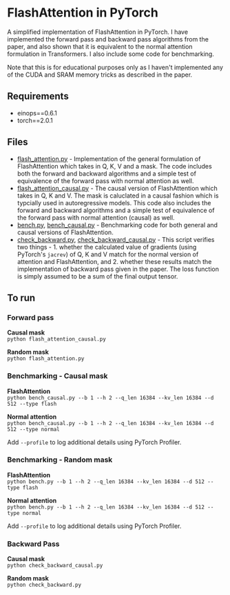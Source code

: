 # FlashAttention in PyTorch

A simplified implementation of FlashAttention in PyTorch. I have implemented the forward pass and backward pass algorithms from the paper, and also shown that it is equivalent to the normal attention formulation in Transformers. I also include some code for benchmarking. 

Note that this is for educational purposes only as I haven't implemented any of the CUDA and SRAM memory tricks as described in the paper.

## Requirements
* einops==0.6.1
* torch==2.0.1

## Files
* [flash_attention.py](flash_attention.py) - Implementation of the general formulation of FlashAttention which takes in Q, K, V and a mask. The code includes both the forward and backward algorithms and a simple test of equivalence of the forward pass with normal attention as well.
* [flash_attention_causal.py](flash_attention_causal.py) - The causal version of FlashAttention which takes in Q, K and V. The mask is caluclated in a causal fashion which is typcially used in autoregressive models. This code also includes the forward and backward algorithms and a simple test of equivalence of the forward pass with normal attention (causal) as well.
* [bench.py](bench.py), [bench_causal.py](bench_causal.py) - Benchmarking code for both general and causal versions of FlashAttention.
* [check_backward.py](check_backward.py), [check_backward_causal.py](check_backward_causal.py) - This script verifies two things - 1. whether the calculated value of gradients (using PyTorch's `jacrev`) of Q, K and V match for the normal version of attention and FlashAttention, and 2. whether these results match the implementation of backward pass given in the paper. The loss function is simply assumed to be a sum of the final output tensor. 

## To run

### Forward pass

**Causal mask**     
```python flash_attention_causal.py```

**Random mask**    
```python flash_attention.py```

### Benchmarking - Causal mask

**FlashAttention**    
```python bench_causal.py --b 1 --h 2 --q_len 16384 --kv_len 16384 --d 512 --type flash```

**Normal attention**    
```python bench_causal.py --b 1 --h 2 --q_len 16384 --kv_len 16384 --d 512 --type normal```

Add `--profile` to log additional details using PyTorch Profiler.

### Benchmarking - Random mask

**FlashAttention**    
```python bench.py --b 1 --h 2 --q_len 16384 --kv_len 16384 --d 512 --type flash```

**Normal attention**    
```python bench.py --b 1 --h 2 --q_len 16384 --kv_len 16384 --d 512 --type normal```

Add `--profile` to log additional details using PyTorch Profiler.

### Backward Pass

**Causal mask**     
```python check_backward_causal.py```

**Random mask**    
```python check_backward.py```
